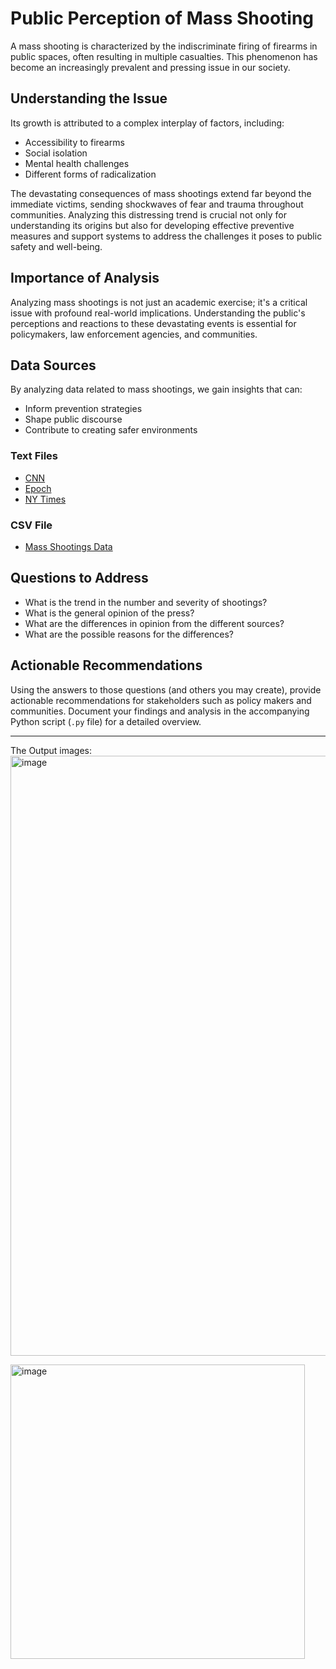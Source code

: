 

# Public Perception of Mass Shooting

A mass shooting is characterized by the indiscriminate firing of firearms in public spaces, often resulting in multiple casualties. This phenomenon has become an increasingly prevalent and pressing issue in our society.

## Understanding the Issue

Its growth is attributed to a complex interplay of factors, including:
- Accessibility to firearms
- Social isolation
- Mental health challenges
- Different forms of radicalization

The devastating consequences of mass shootings extend far beyond the immediate victims, sending shockwaves of fear and trauma throughout communities. Analyzing this distressing trend is crucial not only for understanding its origins but also for developing effective preventive measures and support systems to address the challenges it poses to public safety and well-being.

## Importance of Analysis

Analyzing mass shootings is not just an academic exercise; it's a critical issue with profound real-world implications. Understanding the public's perceptions and reactions to these devastating events is essential for policymakers, law enforcement agencies, and communities.

## Data Sources

By analyzing data related to mass shootings, we gain insights that can:
- Inform prevention strategies
- Shape public discourse
- Contribute to creating safer environments

### Text Files
- [CNN](https://github.com/Hamor01/web_scrapping/blob/master/CNN.txt)
- [Epoch](https://github.com/Hamor01/web_scrapping/blob/master/Epoch.txt)
- [NY Times](https://github.com/Hamor01/web_scrapping/blob/master/New%20York%20Times.txt)

### CSV File
- [Mass Shootings Data](https://github.com/Hamor01/web_scrapping/blob/master/data-project.csv)

## Questions to Address

- What is the trend in the number and severity of shootings?
- What is the general opinion of the press?
- What are the differences in opinion from the different sources?
- What are the possible reasons for the differences?

## Actionable Recommendations

Using the answers to those questions (and others you may create), provide actionable recommendations for stakeholders such as policy makers and communities. Document your findings and analysis in the accompanying Python script (`.py` file) for a detailed overview.

---

The Output images:
<img width="960" alt="image" src="https://github.com/Hamor01/web_scrapping/assets/81221383/16937834-dc33-4c7e-b3f5-ff40945f4b2b">

<img width="471" alt="image" src="https://github.com/Hamor01/web_scrapping/assets/81221383/add94713-ddda-4063-9990-5bb08056e86b">



